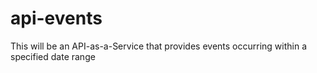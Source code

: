 # api-events
This will be an API-as-a-Service that provides events occurring within a specified date range
